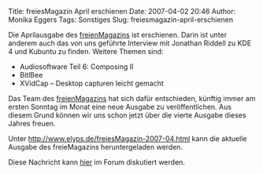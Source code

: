 Title: freiesMagazin April erschienen
Date: 2007-04-02 20:46
Author: Monika Eggers
Tags: Sonstiges
Slug: freiesmagazin-april-erschienen

Die Aprilausgabe des
[freienMagazins](http://www.freies-magazin.de/ "http://www.freies-magazin.de") ist erschienen. Darin ist unter anderem auch das von uns geführte
Interview mit Jonathan Riddell zu KDE 4 und Kubuntu zu finden. Weitere
Themen sind:


-   Audiosoftware Teil 6: Composing II
-   BitlBee
-   XVidCap – Desktop capturen leicht gemacht


Das Team des
[freienMagazins](http://www.freies-magazin.de/ "http://www.freies-magazin.de") hat sich dafür entschieden, künftig immer am ersten Sonntag im
Monat eine neue Ausgabe zu veröffentlichen. Aus diesem Grund können wir
uns schon jetzt über die vierte Ausgabe dieses Jahres freuen.


Unter <http://www.elyps.de/freiesMagazin-2007-04.html> kann die aktuelle
Ausgabe des freieMagazins heruntergeladen werden.


Diese Nachricht kann
[hier](http://forum.kubuntu-de.org/index.php?topic=8151.0) im Forum
diskutiert werden.



<!--break--><!--break-->



